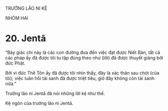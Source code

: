 TRƯỞNG LÃO NI KỆ

NHÓM HAI

# 20. Jentā

“Bảy giác chi này là các con đường đưa đến việc đạt được Niết Bàn, tất cả các pháp ấy đã được tôi tu tập đúng theo như (lời) đã được thuyết giảng bởi đức Phật.

Bởi vì đức Thế Tôn ấy đã được tôi nhìn thấy, đây là xác thân sau chót (của tôi); việc luân hồi tái sanh đã được triệt tiêu, giờ đây không còn tái sanh nữa.”

Trưởng lão ni Jentā đã nói những lời kệ như thế.

Kệ ngôn của trưởng lão ni Jentā.
